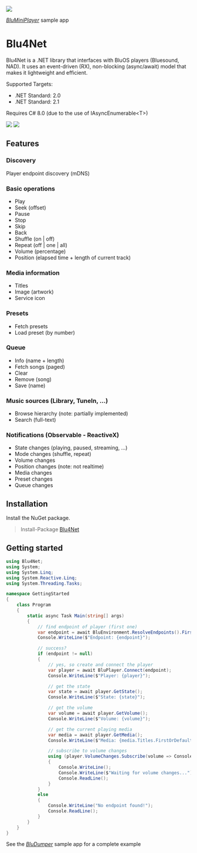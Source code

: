 ![](https://github.com/roblans/Blu4Net/blob/master/assets/BluMiniPlayer.PNG)

*[BluMiniPlayer](https://github.com/roblans/Blu4Net/tree/master/samples/BluMiniPlayer)* sample app


# Blu4Net
Blu4Net is a .NET library that interfaces with BluOS players (Bluesound, NAD). It uses an event-driven (RX), non-blocking (async/await) model that makes it lightweight and efficient.

Supported Targets:

- .NET Standard: 2.0
- .NET Standard: 2.1

Requires C# 8.0 (due to the use of IAsyncEnumerable\<T\>)

![](https://dev.azure.com/roblans/Blu4Net/_apis/build/status/Blu4Net%20Release?branchName=master) ![](https://img.shields.io/nuget/v/blu4net.svg)

## Features

### Discovery

Player endpoint discovery (mDNS)

### Basic operations

- Play
- Seek (offset)
- Pause
- Stop
- Skip
- Back
- Shuffle (on | off)
- Repeat (off | one | all)
- Volume (percentage)
- Position (elapsed time + length of current track) 

### Media information

- Titles
- Image (artwork)
- Service icon

### Presets

- Fetch presets
- Load preset (by number)

### Queue

- Info (name + length)
- Fetch songs (paged)
- Clear
- Remove (song)
- Save (name)

### Music sources (Library, TuneIn, ...)

- Browse hierarchy (note: partially implemented)
- Search (full-text)

### Notifications (Observable - ReactiveX)
- State changes (playing, paused, streaming, ...)
- Mode changes (shuffle, repeat)
- Volume changes
- Position changes (note: not realtime)
- Media changes
- Preset changes
- Queue changes

## Installation

Install the NuGet package.

> Install-Package [Blu4Net](http://www.nuget.org/packages/blu4net)

## Getting started

```cs
using Blu4Net;
using System;
using System.Linq;
using System.Reactive.Linq;
using System.Threading.Tasks;

namespace GettingStarted
{
    class Program
    {
        static async Task Main(string[] args)
        {
            // find endpoint of player (first one)
            var endpoint = await BluEnvironment.ResolveEndpoints().FirstOrDefaultAsync();
            Console.WriteLine($"Endpoint: {endpoint}");

            // success?
            if (endpoint != null)
            {
                // yes, so create and connect the player
                var player = await BluPlayer.Connect(endpoint);
                Console.WriteLine($"Player: {player}");

                // get the state
                var state = await player.GetState();
                Console.WriteLine($"State: {state}");

                // get the volume
                var volume = await player.GetVolume();
                Console.WriteLine($"Volume: {volume}");

                // get the current playing media
                var media = await player.GetMedia();
                Console.WriteLine($"Media: {media.Titles.FirstOrDefault()}");

                // subscribe to volume changes
                using (player.VolumeChanges.Subscribe(volume => Console.WriteLine($"Volume: {volume}")))
                {
                    Console.WriteLine();
                    Console.WriteLine($"Waiting for volume changes...");
                    Console.ReadLine();
                }
            }
            else
            {
                Console.WriteLine("No endpoint found!");
                Console.ReadLine();
            }
        }
    }
}
```
See the *[BluDumper](https://github.com/roblans/Blu4Net/tree/master/samples/BluDumper)* sample app for a complete example
